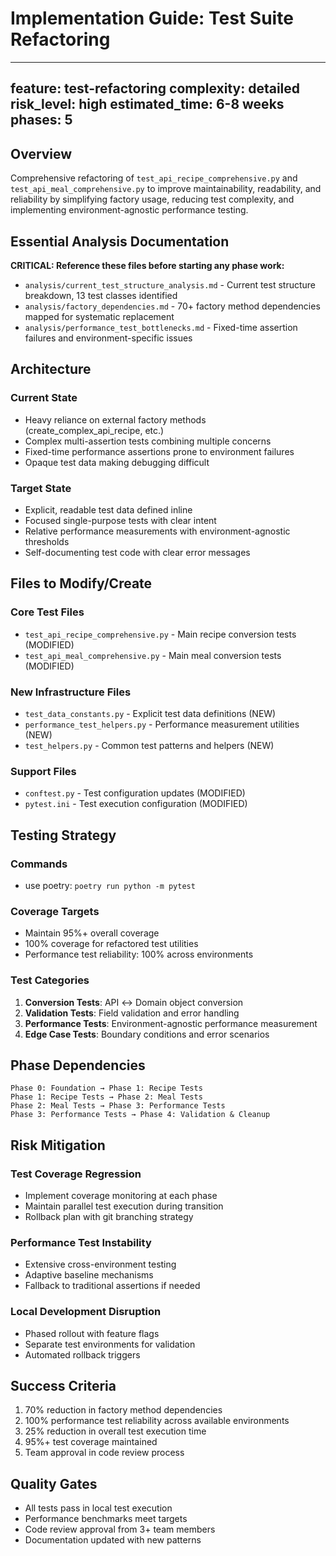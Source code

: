 # Implementation Guide: Test Suite Refactoring

---
feature: test-refactoring
complexity: detailed
risk_level: high
estimated_time: 6-8 weeks
phases: 5
---

## Overview
Comprehensive refactoring of `test_api_recipe_comprehensive.py` and `test_api_meal_comprehensive.py` to improve maintainability, readability, and reliability by simplifying factory usage, reducing test complexity, and implementing environment-agnostic performance testing.

## Essential Analysis Documentation
**CRITICAL: Reference these files before starting any phase work:**
- `analysis/current_test_structure_analysis.md` - Current test structure breakdown, 13 test classes identified
- `analysis/factory_dependencies.md` - 70+ factory method dependencies mapped for systematic replacement
- `analysis/performance_test_bottlenecks.md` - Fixed-time assertion failures and environment-specific issues

## Architecture
### Current State
- Heavy reliance on external factory methods (create_complex_api_recipe, etc.)
- Complex multi-assertion tests combining multiple concerns
- Fixed-time performance assertions prone to environment failures
- Opaque test data making debugging difficult

### Target State
- Explicit, readable test data defined inline
- Focused single-purpose tests with clear intent
- Relative performance measurements with environment-agnostic thresholds
- Self-documenting test code with clear error messages

## Files to Modify/Create
### Core Test Files
- `test_api_recipe_comprehensive.py` - Main recipe conversion tests (MODIFIED)
- `test_api_meal_comprehensive.py` - Main meal conversion tests (MODIFIED)

### New Infrastructure Files
- `test_data_constants.py` - Explicit test data definitions (NEW)
- `performance_test_helpers.py` - Performance measurement utilities (NEW)
- `test_helpers.py` - Common test patterns and helpers (NEW)

### Support Files
- `conftest.py` - Test configuration updates (MODIFIED)
- `pytest.ini` - Test execution configuration (MODIFIED)

## Testing Strategy
### Commands
- use poetry: `poetry run python -m pytest`

### Coverage Targets
- Maintain 95%+ overall coverage
- 100% coverage for refactored test utilities
- Performance test reliability: 100% across environments

### Test Categories
1. **Conversion Tests**: API ↔ Domain object conversion
2. **Validation Tests**: Field validation and error handling
3. **Performance Tests**: Environment-agnostic performance measurement
4. **Edge Case Tests**: Boundary conditions and error scenarios

## Phase Dependencies
```
Phase 0: Foundation → Phase 1: Recipe Tests
Phase 1: Recipe Tests → Phase 2: Meal Tests  
Phase 2: Meal Tests → Phase 3: Performance Tests
Phase 3: Performance Tests → Phase 4: Validation & Cleanup
```

## Risk Mitigation
### Test Coverage Regression
- Implement coverage monitoring at each phase
- Maintain parallel test execution during transition
- Rollback plan with git branching strategy

### Performance Test Instability
- Extensive cross-environment testing
- Adaptive baseline mechanisms
- Fallback to traditional assertions if needed

### Local Development Disruption
- Phased rollout with feature flags
- Separate test environments for validation
- Automated rollback triggers

## Success Criteria
1. 70% reduction in factory method dependencies
2. 100% performance test reliability across available environments
3. 25% reduction in overall test execution time
4. 95%+ test coverage maintained
5. Team approval in code review process

## Quality Gates
- All tests pass in local test execution
- Performance benchmarks meet targets
- Code review approval from 3+ team members
- Documentation updated with new patterns 